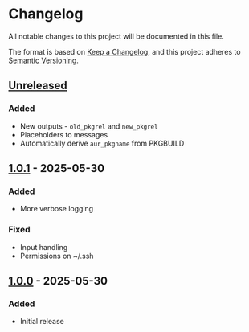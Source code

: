 # Changelog

All notable changes to this project will be documented in this file.

The format is based on [Keep a Changelog](https://keepachangelog.com/en/1.0.0/), and this project
adheres to [Semantic Versioning](https://semver.org/spec/v2.0.0.html).

## [Unreleased]

### Added

- New outputs - `old_pkgrel` and `new_pkgrel`
- Placeholders to messages
- Automatically derive `aur_pkgname` from PKGBUILD

## [1.0.1] - 2025-05-30

### Added

- More verbose logging

### Fixed

- Input handling
- Permissions on ~/.ssh

## [1.0.0] - 2025-05-30

### Added

- Initial release

[Unreleased]: https://github.com/kamack38/pkgbuild-update/compare/v1.0.1...HEAD
[1.0.1]: https://github.com/kamack38/pkgbuild-update/releases/tag/v1.0.1
[1.0.0]: https://github.com/kamack38/pkgbuild-update/releases/tag/v1.0.0
